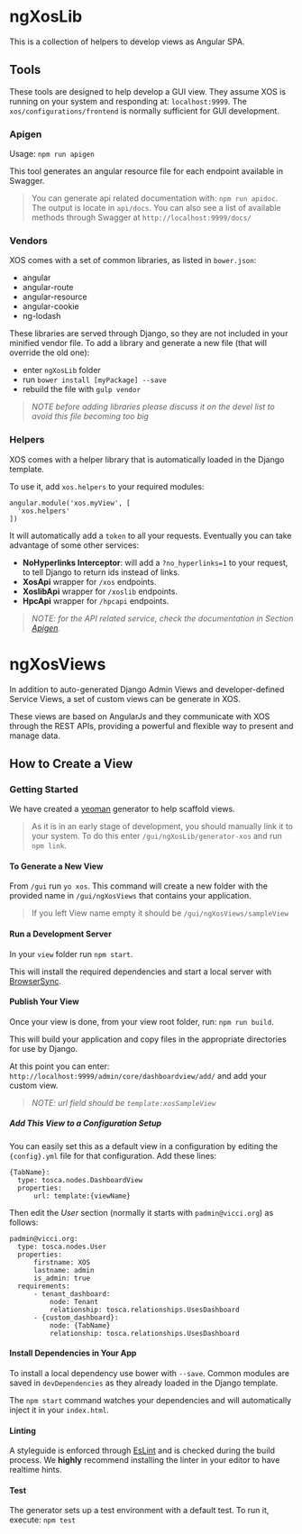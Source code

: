 # ngXosLib

This is a collection of helpers to develop views as Angular SPA.

## Tools

These tools are designed to help develop a GUI view. They assume XOS is running on your system and responding at: `localhost:9999`. The `xos/configurations/frontend` is normally sufficient for GUI development.

### Apigen

Usage: `npm run apigen`

This tool generates an angular resource file for each endpoint available in Swagger.

>You can generate api related documentation with: `npm run apidoc`. The output is locate in `api/docs`. You can also see a list of available methods through Swagger at `http://localhost:9999/docs/`

### Vendors

XOS comes with a set of common libraries, as listed in `bower.json`:
- angular
- angular-route
- angular-resource
- angular-cookie
- ng-lodash

These libraries are served through Django, so they are not included in your minified vendor file. To add a library and generate a new file (that will override the old one):
- enter `ngXosLib` folder
- run `bower install [myPackage] --save`
- rebuild the file with `gulp vendor`

>_NOTE before adding libraries please discuss it on the devel list to avoid this file becoming too big_

### Helpers

XOS comes with a helper library that is automatically loaded in the Django template.

To use it, add `xos.helpers` to your required modules:

```
angular.module('xos.myView', [
  'xos.helpers'
])
```

It will automatically add a `token` to all your requests. Eventually you can take advantage of some other services:

- **NoHyperlinks Interceptor**: will add a `?no_hyperlinks=1` to your request, to tell Django to return ids instead of links.
- **XosApi** wrapper for `/xos` endpoints.
- **XoslibApi** wrapper for `/xoslib` endpoints.
- **HpcApi** wrapper for `/hpcapi` endpoints.

>_NOTE: for the API related service, check the documentation in Section [Apigen](#apigen)._

# ngXosViews

In addition to auto-generated Django Admin Views and developer-defined Service Views, a set of custom views can be generate in XOS.

These views are based on AngularJs and they communicate with XOS through the REST APIs, providing a powerful and flexible way to present and manage data.

## How to Create a View

### Getting Started

We have created a [yeoman](http://yeoman.io/) generator to help scaffold views.

>As it is in an early stage of development, you should manually link it to your system. To do this enter `/gui/ngXosLib/generator-xos` and run `npm link`.

#### To Generate a New View

From `/gui` run `yo xos`. This command will create a new folder with the provided name in `/gui/ngXosViews` that contains your application.

>If you left View name empty it should be `/gui/ngXosViews/sampleView`

#### Run a Development Server

In your `view` folder run `npm start`.

This will install the required dependencies and start a local server with [BrowserSync](http://www.browsersync.io/).

#### Publish Your View

Once your view is done, from your view root folder, run: `npm run build`.

This will build your application and copy files in the appropriate directories for use by Django.

At this point you can enter: `http://localhost:9999/admin/core/dashboardview/add/` and add your custom view.

>_NOTE: url field should be `template:xosSampleView`_

##### Add This View to a Configuration Setup

You can easily set this as a default view in a configuration by editing the `{config}.yml` file for that configuration. Add these lines:

```
{TabName}:                                    
  type: tosca.nodes.DashboardView              
  properties:                                  
      url: template:{viewName}     
```

Then edit the _User_ section (normally it starts with `padmin@vicci.org`) as follows:

```
padmin@vicci.org:                                          
  type: tosca.nodes.User                                   
  properties:                                              
      firstname: XOS                                       
      lastname: admin                                      
      is_admin: true                                       
  requirements:                                            
      - tenant_dashboard:                                  
          node: Tenant                                     
          relationship: tosca.relationships.UsesDashboard  
      - {custom_dashboard}:                              
          node: {TabName}                                 
          relationship: tosca.relationships.UsesDashboard  
```

#### Install Dependencies in Your App

To install a local dependency use bower with `--save`. Common modules are saved in `devDependencies` as they already loaded in the Django template.

The `npm start` command watches your dependencies and will automatically inject it in your `index.html`.

#### Linting

A styleguide is enforced through [EsLint](http://eslint.org/) and is checked during the build process. We **highly** recommend installing the linter in your editor to have realtime hints.

#### Test

The generator sets up a test environment with a default test.
To run it, execute: `npm test`

